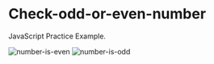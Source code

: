 # Check-odd-or-even-number
JavaScript Practice Example.

![number-is-even](https://github.com/adibmansuri511/Check-odd-or-even-number/assets/135020831/742cd738-913e-451d-b0ce-2417f07552e1)
![number-is-odd](https://github.com/adibmansuri511/Check-odd-or-even-number/assets/135020831/a2f1576a-695e-4af4-9490-9ab5eedb2410)
